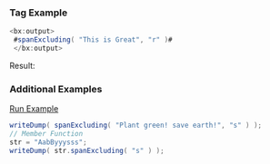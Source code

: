 ### Tag Example

 


```java
<bx:output> 
 #spanExcluding( "This is Great", "r" )# 
 </bx:output>  
```

Result: 

### Additional Examples

<a href="https://try.boxlang.io/?code=eJxdzUEKwkAMBdD9nOI3qxbEHqC4ULQ7wStMa6gDbSxJxjq3dyWIF3hv0%2BR8zstaw9Yol%2Fc453uSqQbd5iiOSZmlgsUXg6P6o6IdyAgNmi60La68DKzos4yenhLMFQfQMQ6nUoqZURe2n8V1%2Fz99tQ8Hhy2k" target="_blank">Run Example</a>

```java
writeDump( spanExcluding( "Plant green! save earth!", "s" ) );
// Member Function
str = "AabByyysss";
writeDump( str.spanExcluding( "s" ) );

```


